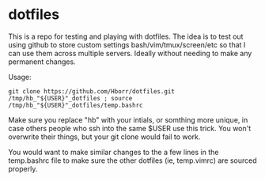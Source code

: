 # dotfiles
This is a repo for testing and playing with dotfiles.
The idea is to test out using github to store custom settings bash/vim/tmux/screen/etc so that I can use them across multiple servers. Ideally without needing to make any permanent changes.

Usage:

`git clone https://github.com/Hborr/dotfiles.git /tmp/hb_"${USER}"_dotfiles ; source /tmp/hb_"${USER}"_dotfiles/temp.bashrc`

Make sure you replace "hb" with your intials, or somthing more unique, in case others people who ssh into the same $USER use this trick. You won't overwrite their things, but your git clone would fail to work.

You would want to make similar changes to the a few lines in the temp.bashrc file to make sure the other dotfiles (ie, temp.vimrc) are sourced properly.
